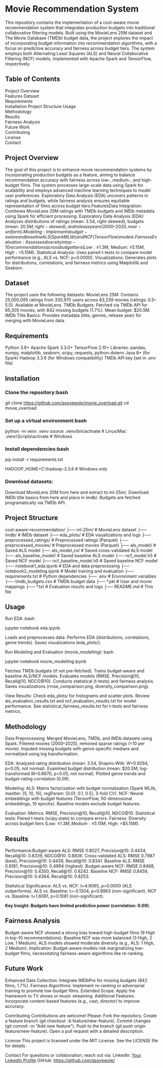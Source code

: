 # Movie Recommendation System

This repository contains the implementation of a cost-aware movie recommendation system that integrates production budgets into traditional collaborative filtering models. Built using the MovieLens 25M dataset and The Movie Database (TMDb) budget data, the project explores the impact of incorporating budget information into recommendation algorithms, with a focus on predictive accuracy and fairness across budget tiers. The system employs both Alternating Least Squares (ALS) and Neural Collaborative Filtering (NCF) models, implemented with Apache Spark and TensorFlow, respectively.  
  
## Table of Contents  
Project Overview   
Features 
Dataset  
Requirements  
Installation 
Project Structure 
Usage  
Methodology  
Results   
Fairness Analysis  
Future Work  
Contributing   
License  
Contact  
  
## Project Overview
The goal of this project is to enhance movie recommendation systems by incorporating production budgets as a feature, aiming to balance recommendation accuracy with fairness across low-, medium-, and high-budget films. The system processes large-scale data using Spark for scalability and employs advanced machine learning techniques to model user preferences. Exploratory Data Analysis (EDA) uncovers patterns in ratings and budgets, while fairness analysis ensures equitable representation of films across budget tiers.FeaturesData Integration: Combines MovieLens 25M ratings with TMDb budgets and IMDb metadata using Spark for efficient processing.
Exploratory Data Analysis (EDA): Analyzes distributions of ratings (mean: 3.54, right-skewed), budgets (mean: $20.5M, right-skewed), and release years (2000–2020, near-uniform).
Modeling: Implements budget-aware and baseline ALS (Spark MLlib) and NCF (TensorFlow) models.
Fairness Evaluation: Assesses diversity in top-10 recommendations across budget tiers (Low: ≤$1.3M, Medium: ≤$5.15M, High: >$5.15M).
Statistical Analysis: Uses paired t-tests to compare model performance (e.g., ALS vs. NCF: p=0.0000).
Visualizations: Generates plots for distributions, correlations, and fairness metrics using Matplotlib and Seaborn.

## Dataset
The project uses the following datasets:
MovieLens 25M: Contains 25,000,095 ratings from 330,975 users across 83,239 movies (ratings: 0.5–5.0). Available at MovieLens.
TMDb Budgets: Fetched via TMDb API for 85,305 movies, with 842 missing budgets (1.7%). Mean budget: $20.5M.
IMDb Title Basics: Provides metadata (title, genres, release year) for merging with MovieLens data.

## Requirements
Python 3.8+
Apache Spark 3.3.0+
TensorFlow 2.10+
Libraries: pandas, numpy, matplotlib, seaborn, scipy, requests, python-dotenv
Java 8+ (for Spark)
Hadoop 3.3.6 (for Windows compatibility)
TMDb API key (set in .env file)

## Installation 
### Clone the repository:bash

git clone https://github.com/asoyewole/movie_overload.git
cd movie_overload

### Set up a virtual environment:bash

python -m venv .venv
source .venv/bin/activate  # Linux/Mac
.venv\Scripts\activate     # Windows

### Install dependencies:bash

pip install -r requirements.txt

HADOOP_HOME=C:\hadoop-3.3.6  # Windows only

### Download datasets: 

Download MovieLens 25M from here and extract to ml-25m/.
Download IMDb title basics from here and place in imdb/.
Budgets are fetched programatically via TMDb API.

## Project Structure

cost-aware-recommendation/
├── ml-25m/                    # MovieLens dataset
├── imdb/                      # IMDb dataset
├── eda_plots/                 # EDA visualizations and logs
├── preprocessed_ratings/       # Preprocessed ratings (Parquet)
├── preprocessed_movies/        # Preprocessed movies (Parquet)
├── als_model/                 # Saved ALS model
├── als_model_cv/              # Saved cross-validated ALS model
├── als_baseline_model/        # Saved baseline ALS model
├── ncf_model.h5               # Saved NCF model
├── ncf_baseline_model.h5      # Saved baseline NCF model
├── notebook1_eda.ipynb        # EDA and data preprocessing
├── notebook2_modeling.ipynb    # Model training and evaluation
├── requirements.txt           # Python dependencies
├── .env                       # Environment variables
├── tmdb_budgets.csv           # TMDb budget data
├── *.pkl                      # User and movie mappings
├── *.txt                      # Evaluation results and logs
├── README.md                  # This file

## Usage
Run EDA :bash

jupyter notebook eda.ipynb

Loads and preprocesses data.
Performs EDA (distributions, correlations, genre trends).
Saves visualizations (eda_plots/).

Run Modeling and Evaluation (movie_modelling): bash

jupyter notebook movie_modelling.ipynb

Fetches TMDb budgets (if not pre-fetched).
Trains budget-aware and baseline ALS/NCF models.
Evaluates models (RMSE, Precision@10, Recall@10, NDCG@10).
Conducts statistical (t-tests) and fairness analysis.
Saves visualizations (rmse_comparison.png, diversity_comparison.png).

View Results:
Check eda_plots/ for histograms and scatter plots.
Review als_evaluation_results.txt and ncf_evaluation_results.txt for model performance.
See statistical_fairness_results.txt for t-tests and fairness metrics.

## Methodology
Data Preprocessing: 
Merged MovieLens, TMDb, and IMDb datasets using Spark.
Filtered movies (2000–2025), removed sparse ratings (<10 per movie).
Imputed missing budgets with genre-specific medians and normalized using log transformation.

EDA:
Analyzed rating distribution (mean: 3.54, Shapiro-Wilk: W=0.9294, p<0.05, not normal).
Examined budget distribution (mean: $20.5M, log-transformed W=0.8670, p<0.05, not normal).
Plotted genre trends and budget-rating correlation (0.09).

Modeling:
ALS: Matrix factorization with budget normalization (Spark MLlib, maxIter: [5, 10, 15], regParam: [0.01, 0.1, 0.5], 3-fold CV).
NCF: Neural embeddings with budget features (TensorFlow, 50-dimensional embeddings, 10 epochs).
Baseline models exclude budget features.

Evaluation
:Metrics: RMSE, Precision@10, Recall@10, NDCG@10.
Statistical tests: Paired t-tests (scipy.stats) to compare errors.
Fairness: Diversity across budget tiers (Low: ≤$1.3M, Medium: ≤$5.15M, High: >$5.15M).

## Results
Performance:Budget-aware ALS: RMSE 0.8027, Precision@10: 0.4434, Recall@10: 0.8339, NDCG@10: 0.8836.
Cross-validated ALS: RMSE 0.7987 (best), Precision@10: 0.4439, Recall@10: 0.8341.
Baseline ALS: RMSE 0.8181, Precision@10: 0.4994 (highest).
Budget-aware NCF: RMSE 0.8468, Precision@10: 0.4350, Recall@10: 0.8242.
Baseline NCF: RMSE 0.8459, Precision@10: 0.4364, Recall@10: 0.8253.

Statistical Significance:
ALS vs. NCF: t=4.9065, p=0.0000 (ALS outperforms).
ALS vs. Baseline: t=-0.1304, p=0.8963 (non-significant).
NCF vs. Baseline: t=1.6081, p=0.1081 (non-significant).

**Key Insight: Budgets have limited predictive power (correlation: 0.09).**


## Fairness Analysis
Budget-aware NCF showed a strong bias toward high-budget films (9 High in top-10 recommendations).
Baseline NCF was more balanced (3 High, 2 Low, 1 Medium).
ALS models showed moderate diversity (e.g., ALS: 1 High, 2 Medium).
Implication: Budget-aware models risk marginalizing low-budget films, necessitating fairness-aware algorithms like re-ranking.

## Future Work
Enhanced Data Collection: Integrate IMDbPro for missing budgets (842 films, 1.7%).
Fairness Algorithms: Implement re-ranking or adversarial training to promote low-budget films.
Extended Scope: Apply the framework to TV shows or music streaming.
Additional Features: Incorporate content-based features (e.g., cast, director) to improve accuracy.

Contributing 
Contributions are welcome! Please: Fork the repository.
Create a feature branch (git checkout -b feature/new-feature).
Commit changes (git commit -m "Add new feature").
Push to the branch (git push origin feature/new-feature).
Open a pull request with a detailed description.

License
This project is licensed under the MIT License. See the LICENSE file for details.

Contact
For questions or collaboration, reach out via:
LinkedIn: [Your LinkedIn Profile](https://www.linkedin.com/in/asoyewole/)
GitHub: https://github.com/asoyewole/







